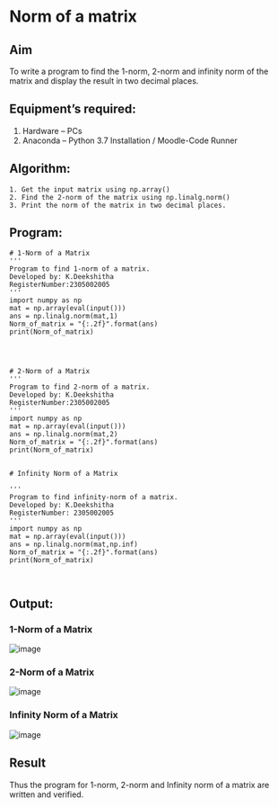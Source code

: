 # Norm of a matrix
## Aim
To write a program to find the 1-norm, 2-norm and infinity norm of the matrix and display the result in two decimal places.
## Equipment’s required:
1.	Hardware – PCs
2.	Anaconda – Python 3.7 Installation / Moodle-Code Runner
## Algorithm:
	1. Get the input matrix using np.array()   
    2. Find the 2-norm of the matrix using np.linalg.norm()
	3. Print the norm of the matrix in two decimal places.
## Program:
```
# 1-Norm of a Matrix
'''
Program to find 1-norm of a matrix.
Developed by: K.Deekshitha
RegisterNumber:2305002005
'''
import numpy as np
mat = np.array(eval(input()))
ans = np.linalg.norm(mat,1)
Norm_of_matrix = "{:.2f}".format(ans)
print(Norm_of_matrix)




# 2-Norm of a Matrix
'''
Program to find 2-norm of a matrix.
Developed by: K.Deekshitha
RegisterNumber:2305002005
'''
import numpy as np
mat = np.array(eval(input()))
ans = np.linalg.norm(mat,2)
Norm_of_matrix = "{:.2f}".format(ans)
print(Norm_of_matrix)


# Infinity Norm of a Matrix

'''
Program to find infinity-norm of a matrix.
Developed by: K.Deekshitha
RegisterNumber: 2305002005
'''
import numpy as np
mat = np.array(eval(input()))
ans = np.linalg.norm(mat,np.inf)
Norm_of_matrix = "{:.2f}".format(ans)
print(Norm_of_matrix)



```
## Output:
### 1-Norm of a Matrix
![image](https://github.com/kilarideekshi/Norm-of-a-matrix/assets/155507099/e601a383-1496-403f-b73f-c35f9a753a37)


### 2-Norm of a Matrix
![image](https://github.com/kilarideekshi/Norm-of-a-matrix/assets/155507099/03d2b48e-2394-4c12-9469-46f338484bf3)

### Infinity Norm of a Matrix
![image](https://github.com/kilarideekshi/Norm-of-a-matrix/assets/155507099/d5c92728-2a30-4a21-adcb-1066c5fec73a)


## Result
Thus the program for 1-norm, 2-norm and Infinity norm of a matrix are written and verified.
